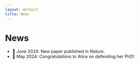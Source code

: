 ```yaml
---
layout: default
title: News
---
```


# News

- 📅 June 2024: New paper published in *Nature*.
- 🎉 May 2024: Congratulations to Alice on defending her PhD!
